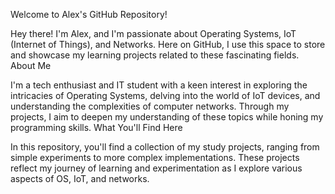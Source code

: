 Welcome to Alex's GitHub Repository!

Hey there! I'm Alex, and I'm passionate about Operating Systems, IoT (Internet of Things), and Networks. Here on GitHub, I use this space to store and showcase my learning projects related to these fascinating fields.
About Me

I'm a tech enthusiast and IT student with a keen interest in exploring the intricacies of Operating Systems, delving into the world of IoT devices, and understanding the complexities of computer networks. Through my projects, I aim to deepen my understanding of these topics while honing my programming skills.
What You'll Find Here

In this repository, you'll find a collection of my study projects, ranging from simple experiments to more complex implementations. These projects reflect my journey of learning and experimentation as I explore various aspects of OS, IoT, and networks.
<!---
Algraal/Algraal is a ✨ special ✨ repository because its `README.md` (this file) appears on your GitHub profile.
You can click the Preview link to take a look at your changes.
--->
